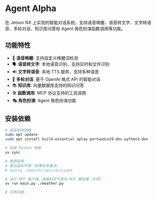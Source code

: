 # Agent Alpha

在 Jetson NX 上实现的智能对话系统，支持语音唤醒、语音转文字、文字转语音、多轮对话、知识库问答和 Agent 角色扮演函数调用等功能。

## 功能特性

- 🎤 **语音唤醒**: 支持自定义唤醒词检测
- 🗣️ **语音转文字**: 本地语音识别，支持实时和文件识别
- 🔊 **文字转语音**: 本地 TTS 服务，支持多种语音
- 💬 **多轮对话**: 基于 OpenAI 格式 API 的智能对话
- 📚 **知识库**: 向量数据库支持的知识问答
- 🛠️ **函数调用**: MCP 协议支持的工具调用
- 🎭 **角色扮演**: Agent 角色扮演功能

## 安装依赖

```bash
# 安装系统依赖
sudo apt update
sudo apt install build-essential aplay portaudio19-dev python3-dev

# 安装 Python 依赖
uv sync

# 使用说明
# 激活虚拟环境（如果尚未激活）
# source .venv/Scripts/activate

# 运行 MCP 客户端，连接到天气查询 MCP 服务器（示例）
uv run main.py ./weather.py

# 示例问题：
```